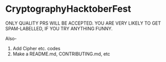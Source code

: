 # CryptographyHacktoberFest
ONLY QUALITY PRS WILL BE ACCEPTED.
YOU ARE VERY LIKELY TO GET SPAM-LABELLED, IF YOU TRY ANYTHING FUNNY.

Also-
1) Add Cipher etc. codes
2) Make a README.md, CONTRIBUTING.md, etc
